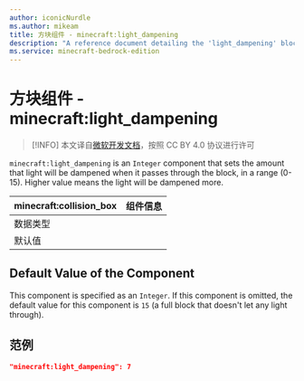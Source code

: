 ```yaml
---
author: iconicNurdle
ms.author: mikeam
title: 方块组件 - minecraft:light_dampening
description: "A reference document detailing the 'light_dampening' block component"
ms.service: minecraft-bedrock-edition
---
```


# 方块组件 - minecraft:light_dampening

> [!INFO]
> 本文译自[微软开发文档](https://learn.microsoft.com/en-us/minecraft/creator/)，按照 CC BY 4.0 协议进行许可

`minecraft:light_dampening` is an `Integer` component that sets the amount that light will be dampened when it passes through the block, in a range (0-15). Higher value means the light will be dampened more.

| minecraft:collision_box | 组件信息 |
| ----------------------- | -------- |
| 数据类型                |          |
| 默认值                  |          |

## Default Value of the Component

This component is specified as an `Integer`. If this component is omitted, the default value for this component is `15` (a full block that doesn't let any light through).

## 范例

```json
"minecraft:light_dampening": 7
```
